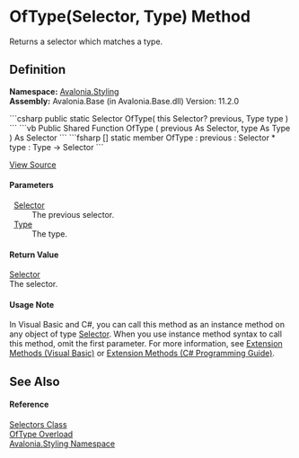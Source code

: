 # OfType(Selector, Type) Method


Returns a selector which matches a type.



## Definition
**Namespace:** <a href="N_Avalonia_Styling">Avalonia.Styling</a>  
**Assembly:** Avalonia.Base (in Avalonia.Base.dll) Version: 11.2.0

<Tabs groupId="api-code-preview">
<TabItem value="csharp" label="C#">
```csharp
public static Selector OfType(
	this Selector? previous,
	Type type
)
```
</TabItem>
<TabItem value="vb" label="VB">
```vb
<ExtensionAttribute>
Public Shared Function OfType ( 
	previous As Selector,
	type As Type
) As Selector
```
</TabItem>
<TabItem value="fsharp" label="F#">
```fsharp
[<ExtensionAttribute>]
static member OfType : 
        previous : Selector * 
        type : Type -> Selector 
```
</TabItem>
</Tabs>



<a href="https://github.com/AvaloniaUI/Avalonia/tree/master/src/Avalonia.Base/Styling/Selectors.cs#L163" title="View the source code">View Source</a>



#### Parameters
<dl><dt>  <a href="T_Avalonia_Styling_Selector">Selector</a></dt><dd>The previous selector.</dd><dt>  <a href="https://learn.microsoft.com/dotnet/api/system.type" target="_blank" rel="noopener noreferrer">Type</a></dt><dd>The type.</dd></dl>

#### Return Value
<a href="T_Avalonia_Styling_Selector">Selector</a>  
The selector.

#### Usage Note
In Visual Basic and C#, you can call this method as an instance method on any object of type <a href="T_Avalonia_Styling_Selector">Selector</a>. When you use instance method syntax to call this method, omit the first parameter. For more information, see <a href="https://docs.microsoft.com/dotnet/visual-basic/programming-guide/language-features/procedures/extension-methods" target="_blank" rel="noopener noreferrer">Extension Methods (Visual Basic)</a> or <a href="https://docs.microsoft.com/dotnet/csharp/programming-guide/classes-and-structs/extension-methods" target="_blank" rel="noopener noreferrer">Extension Methods (C# Programming Guide)</a>.

## See Also


#### Reference
<a href="T_Avalonia_Styling_Selectors">Selectors Class</a>  
<a href="Overload_Avalonia_Styling_Selectors_OfType">OfType Overload</a>  
<a href="N_Avalonia_Styling">Avalonia.Styling Namespace</a>  

